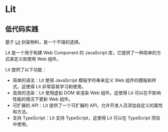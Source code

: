 # Lit

## 低代码实践

基于 [Lit](https://lit.dev/) 封装物料，是一个不错的选择。

Lit 是一个用于构建 Web Component 的 JavaScript 库，它提供了一种简单的方式来定义和使用 Web 组件。

Lit 提供了以下功能：

- 简单的语法：Lit 使用 JavaScript 模板字符串来定义 Web 组件的模板和样式。这使得 Lit 非常容易学习和使用。
- 高效的渲染：Lit 使用虚拟 DOM 来渲染 Web 组件。这使得 Lit 可以在不影响性能的情况下更新 Web 组件。
- 可扩展的 API：Lit 提供了一个可扩展的 API，允许开发人员添加自定义的属性和方法。
- 支持 TypeScript：Lit 支持 TypeScript，这使得 Lit 可以在 TypeScript 项目中使用。
